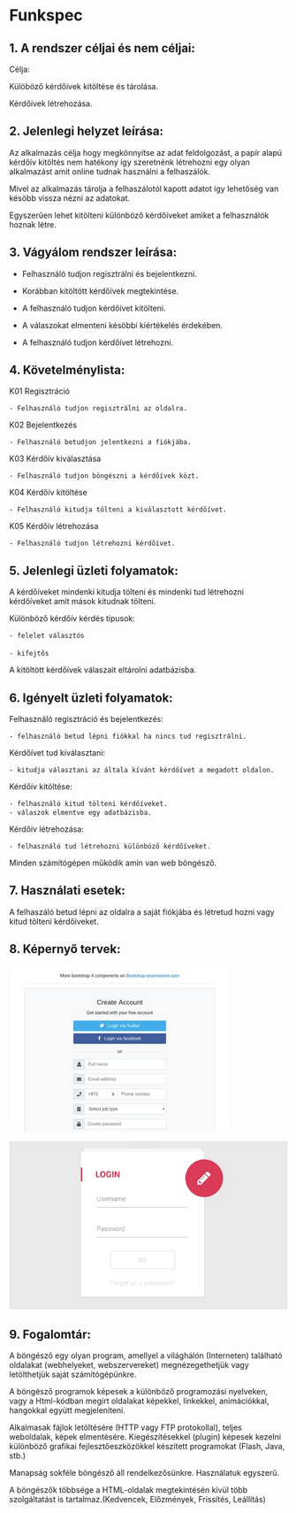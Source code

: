 # Funkspec

## 1. A rendszer céljai és nem céljai:

Célja:

Külöböző kérdőívek kitöltése és tárolása.

Kérdőívek létrehozása.

## 2. Jelenlegi helyzet leírása:

Az alkalmazás célja hogy megkönnyítse az adat feldolgozást, a papír alapú kérdőív kitöltés nem hatékony így szeretnénk létrehozni egy olyan alkalmazást amit online tudnak használni a felhaszálók.

Mivel az alkalmazás tárolja a felhaszálotól kapott adatot így lehetőség van késöbb vissza nézni az adatokat.

Egyszerűen lehet kitölteni különböző kérdőíveket amiket a felhasználók hoznak létre.

## 3. Vágyálom rendszer leírása: 


- Felhasználó tudjon regisztrálni és bejelentkezni.

- Korábban kitöltött kérdőívek megtekintése.

- A felhasználó tudjon kérdőívet kitölteni.

- A válaszokat elmenteni késöbbi kiértékelés érdekében.

- A felhasználó tudjon kérdőívet létrehozni.


## 4. Követelménylista:

K01 Regisztráció

	- Felhasználó tudjon regisztrálni az oldalra.

K02 Bejelentkezés

	- Felhasználó betudjon jelentkezni a fiókjába.

K03 Kérdőív kiválasztása

	- Felhasználó tudjon böngészni a kérdőívek közt.

K04 Kérdőív kitöltése

	- Felhasználó kitudja tölteni a kiválasztott kérdőívet.

K05 Kérdőív létrehozása

	- Felhasználó tudjon létrehozni kérdőívet.

## 5. Jelenlegi üzleti folyamatok:

A kérdőíveket mindenki kitudja tölteni és mindenki tud létrehozni kérdőíveket amit mások kitudnak tölteni.

Különböző kérdőív kérdés típusok:

    - felelet választós

    - kifejtős

A kitöltött kérdőívek válaszait eltárolni adatbázisba.

## 6. Igényelt üzleti folyamatok:


Felhasználó regisztráció és bejelentkezés:
    
    - felhasználó betud lépni fiókkal ha nincs tud regisztrálni.

Kérdőívet tud kiválasztani:
    
    - kitudja választani az általa kívánt kérdőívet a megadott oldalon.

Kérdőív kitöltése:
    
    - felhasználó kitud tölteni kérdőíveket.
    - válaszok elmentve egy adatbázisba.

Kérdőív létrehozása:
    
    - felhasználó tud létrehozni különböző kérdőíveket.

Minden számítógépen működik amin van web böngésző.

## 7. Használati esetek:

A felhaszáló betud lépni az oldalra a saját fiókjába és létretud hozni vagy kitud tölteni kérdőíveket.

## 8. Képernyő tervek:

![](kepernyoterv1.png)

![](kepernyoterv2.png)

## 9. Fogalomtár:

A böngésző egy olyan program, amellyel a világhálón (Interneten) található oldalakat (webhelyeket, webszervereket) megnézegethetjük vagy letölthetjük saját számítógépünkre.

A böngésző programok képesek a különböző programozási nyelveken, vagy a Html-kódban megírt oldalakat képekkel, linkekkel, animációkkal, hangokkal együtt megjeleníteni.

Alkalmasak fájlok letöltésére (HTTP vagy FTP protokollal), teljes weboldalak, képek elmentésére. Kiegészítésekkel (plugin) képesek kezelni különböző grafikai fejlesztőeszközökkel készített programokat (Flash, Java, stb.)

Manapság sokféle böngésző áll rendelkezősünkre. Használatuk egyszerű. 

A böngészők többsége a HTML-oldalak megtekintésén kívül több szolgáltatást is tartalmaz.(Kedvencek, Előzmények, Frissítés, Leállítás)
